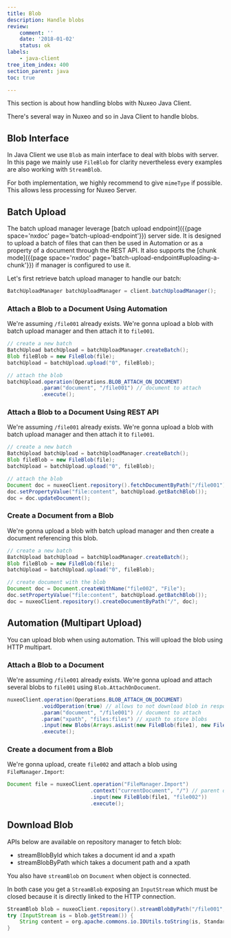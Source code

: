 ```yaml
---
title: Blob
description: Handle blobs
review:
    comment: ''
    date: '2018-01-02'
    status: ok
labels:
    - java-client
tree_item_index: 400
section_parent: java
toc: true

---
```


This section is about how handling blobs with Nuxeo Java Client.

There's several way in Nuxeo and so in Java Client to handle blobs.

## Blob Interface

In Java Client we use `Blob` as main interface to deal with blobs with server. In this page we mainly use `FileBlob` for clarity nevertheless every examples are also working with `StreamBlob`.

For both implementation, we highly recommend to give `mimeType` if possible. This allows less processing for Nuxeo Server.

## Batch Upload

The batch upload manager leverage [batch upload endpoint]({{page space='nxdoc' page='batch-upload-endpoint'}}) server side. It is designed to upload a batch of files that can then be used in Automation or as a property of a document through the REST API. It also supports the [chunk mode]({{page space='nxdoc' page='batch-upload-endpoint#uploading-a-chunk'}}) if manager is configured to use it.

Let's first retrieve batch upload manager to handle our batch:
```java
BatchUploadManager batchUploadManager = client.batchUploadManager();
```

### Attach a Blob to a Document Using Automation

We're assuming `/file001` already exists. We're gonna upload a blob with batch upload manager and then attach it to `file001`.

```java
// create a new batch
BatchUpload batchUpload = batchUploadManager.createBatch();
Blob fileBlob = new FileBlob(file);
batchUpload = batchUpload.upload("0", fileBlob);

// attach the blob
batchUpload.operation(Operations.BLOB_ATTACH_ON_DOCUMENT)
           .param("document", "/file001") // document to attach
           .execute();
```

### Attach a Blob to a Document Using REST API

We're assuming `/file001` already exists. We're gonna upload a blob with batch upload manager and then attach it to `file001`.

```java
// create a new batch
BatchUpload batchUpload = batchUploadManager.createBatch();
Blob fileBlob = new FileBlob(file);
batchUpload = batchUpload.upload("0", fileBlob);

// attach the blob
Document doc = nuxeoClient.repository().fetchDocumentByPath("/file001");
doc.setPropertyValue("file:content", batchUpload.getBatchBlob());
doc = doc.updateDocument();
```

### Create a Document from a Blob

We're gonna upload a blob with batch upload manager and then create a document referencing this blob.

```java
// create a new batch
BatchUpload batchUpload = batchUploadManager.createBatch();
Blob fileBlob = new FileBlob(file);
batchUpload = batchUpload.upload("0", fileBlob);

// create document with the blob
Document doc = Document.createWithName("file002", "File");
doc.setPropertyValue("file:content", batchUpload.getBatchBlob());
doc = nuxeoClient.repository().createDocumentByPath("/", doc);
```

## Automation (Multipart Upload)

You can upload blob when using automation. This will upload the blob using HTTP multipart.

### Attach a Blob to a Document

We're assuming `/file001` already exists. We're gonna upload and attach several blobs to `file001` using `Blob.AttachOnDocument`.

```java
nuxeoClient.operation(Operations.BLOB_ATTACH_ON_DOCUMENT)
           .voidOperation(true) // allows to not download blob in response
           .param("document", "/file001") // document to attach
           .param("xpath", "files:files") // xpath to store blobs
           .input(new Blobs(Arrays.asList(new FileBlob(file1), new FileBlob(file2))))
           .execute();
```

### Create a document from a Blob

We're gonna upload, create `file002` and attach a blob using `FileManager.Import`:

```java
Document file = nuxeoClient.operation("FileManager.Import")
                           .context("currentDocument", "/") // parent document
                           .input(new FileBlob(file1, "file002"))
                           .execute();
```

## Download Blob

APIs below are available on repository manager to fetch blob:
- streamBlobById which takes a document id and a xpath
- streamBlobByPath which takes a document path and a xpath

You also have `streamBlob` on `Document` when object is connected.

In both case you get a `StreamBlob` exposing an `InputStream` which must be closed because it is directly linked to the HTTP connection.

```java
StreamBlob blob = nuxeoClient.repository().streamBlobByPath("/file001", "file:content");
try (InputStream is = blob.getStream()) {
    String content = org.apache.commons.io.IOUtils.toString(is, StandardCharsets.UTF_8);
}
```
